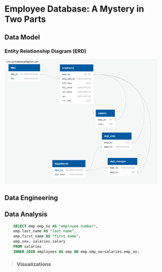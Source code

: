 # Employee Database: A Mystery in Two Parts
## Data Model
### Entity Relationship Diagram (ERD)
![Entity Relationship Diagram (ERD)](/Images/QuickDBD-employee_schema.png)


## Data Engineering

## Data Analysis
```sql
    SELECT emp.emp_no AS "employee number", 
    emp.last_name AS "last name", 
    emp.first_name AS "first name", 
    emp.sex, salaries.salary
    FROM salaries
    INNER JOIN employees AS emp ON emp.emp_no=salaries.emp_no;
```
> ### Visualizations